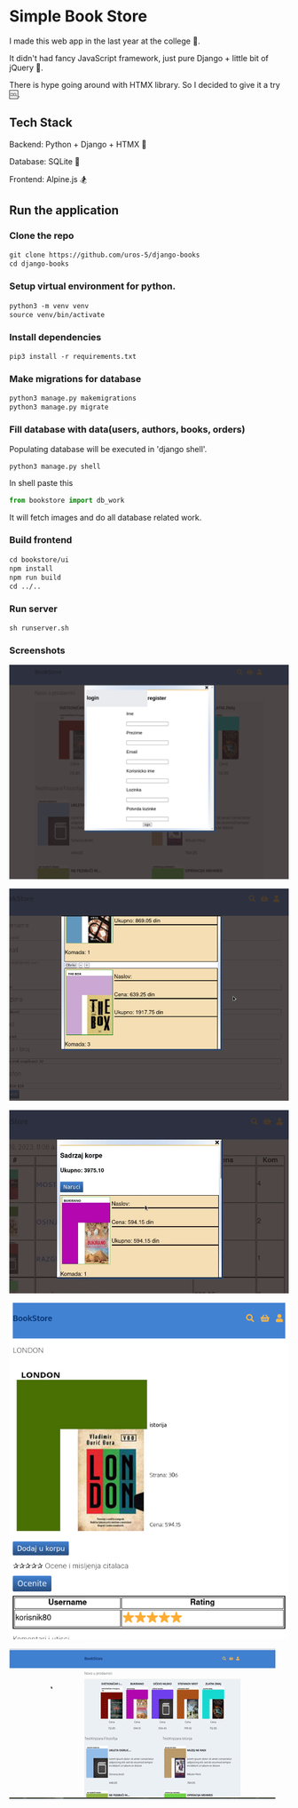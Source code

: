 # Simple Book Store

I made this web app in the last year at the college :school:.

It didn't had fancy JavaScript framework, just pure Django + little bit of jQuery :older_man:.

There is hype going around with HTMX library. So I decided to give it a try :cool:.

## Tech Stack

Backend: Python + Django + HTMX :snake:

Database: SQLite :department_store:

Frontend: Alpine.js :snowboarder: 

## Run the application

### Clone the repo

```console
git clone https://github.com/uros-5/django-books
cd django-books
```

### Setup virtual environment for python.

```console
python3 -m venv venv
source venv/bin/activate
```

### Install dependencies

```console
pip3 install -r requirements.txt
```

### Make migrations for database

```console
python3 manage.py makemigrations
python3 manage.py migrate
```

### Fill database with data(users, authors, books, orders)

Populating database will be executed in 'django shell'.

```console
python3 manage.py shell
```
In shell paste this

```python
from bookstore import db_work
```
It will fetch images and do all database related work.

### Build frontend

```console
cd bookstore/ui
npm install
npm run build
cd ../..
```

### Run server

```console
sh runserver.sh
```

### Screenshots

![screenshot1](./bookstore/ui/src/media/images/screenshots/screenshot1.png)

![screenshot2](./bookstore/ui/src/media/images/screenshots/screenshot2.png)

![screenshot3](./bookstore/ui/src/media/images/screenshots/screenshot3.png)

![screenshot4](./bookstore/ui/src/media/images/screenshots/screenshot4.png)

![gif](./bookstore/ui/src/media/images/screenshots/htmx.gif)

